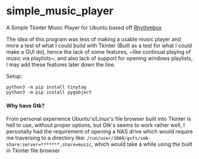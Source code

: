 # simple_music_player
A Simple Tkinter Music Player for Ubuntu based off [Rhythmbox](https://github.com/GNOME/rhythmbox "Rhythmbox's Home Page")

The idea of this program was less of making a usable music player and more a test of what I could build with Tkinter (Built as a test for what I could make a GUI do), hence the lack of some features, ~like continual playing of music via playlists~, and also lack of support for opening windows playlists, I may add these features later down the line.

Setup:
```
python3 -m pip install tinytag
python3 -m pip install pygobject
```

#### Why have Gtk?

From personal experience Ubuntu's/Linux's file browser built into Tkinter is hell to use, without proper options, but Gtk's seems to work rather well, I personally had the requirement of opening a NAS drive which would require me traversing to a directory like: `/run/user/1000/gvfs/smb-share:server=*******,share=music`, which would take a while using the built in Tkinter file browser
